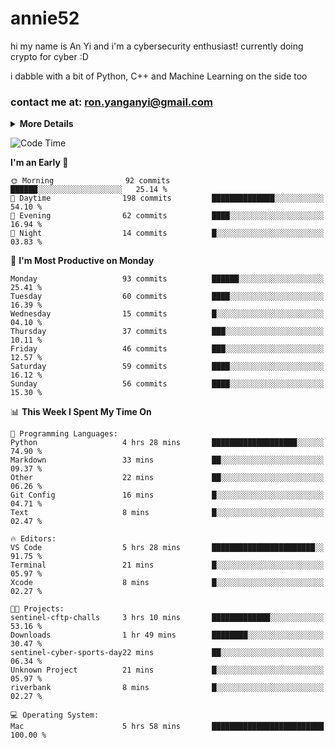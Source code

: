 # annie52 

hi my name is An Yi and i'm a cybersecurity enthusiast!
currently doing crypto for cyber :D

i dabble with a bit of Python, C++ and Machine Learning on the side too

<!--
![trophy](https://github-profile-trophy.vercel.app/?username=yanganyi&theme=discord&no-frame=true&no-bg=false&margin-w=4&row=1)
-->

### contact me at: ron.yanganyi@gmail.com

<details>
<summary>
  <strong>More Details</strong>
</summary>
<br/>

**main langs**

![Python](https://img.shields.io/badge/-Python-black?style=for-the-badge&logo=python)
![C++](https://img.shields.io/badge/-C%2B%2B-black?style=for-the-badge&logo=c%2B%2B)
![Swift](https://img.shields.io/badge/-Swift-black?style=for-the-badge&logo=swift)

**dev envs**

![VSCode](https://img.shields.io/badge/-VS_Code-black?style=for-the-badge&logo=visualstudiocode)
![Figma](https://img.shields.io/badge/-Figma-black?style=for-the-badge&logo=figma)
![XCode](https://img.shields.io/badge/-XCode-black?style=for-the-badge&logo=xcode)
![Github](https://img.shields.io/badge/-Github-black?style=for-the-badge&logo=github)

**browsers**

![Arc Browser](https://img.shields.io/badge/-Arc-black?style=for-the-badge&logo=arc)
![Opera GX](https://img.shields.io/badge/-Opera_GX-black?style=for-the-badge&logo=operagx)
![Firefox](https://img.shields.io/badge/-Firefox-black?style=for-the-badge&logo=firefox)

**devices**

![macOS](https://img.shields.io/badge/-macOS-black?style=for-the-badge&logo=macos)
![Kali Linux](https://img.shields.io/badge/-Kali-black?style=for-the-badge&logo=kalilinux)
![Windows](https://img.shields.io/badge/-Windows-black?style=for-the-badge&logo=windows11)
![Android](https://img.shields.io/badge/-Android-black?style=for-the-badge&logo=android)

</details>

<!--START_SECTION:waka-->
![Code Time](http://img.shields.io/badge/Code%20Time-27%20hrs%2038%20mins-blue)

**I'm an Early 🐤** 

```text
🌞 Morning                92 commits          ██████░░░░░░░░░░░░░░░░░░░   25.14 % 
🌆 Daytime                198 commits         ██████████████░░░░░░░░░░░   54.10 % 
🌃 Evening                62 commits          ████░░░░░░░░░░░░░░░░░░░░░   16.94 % 
🌙 Night                  14 commits          █░░░░░░░░░░░░░░░░░░░░░░░░   03.83 % 
```
📅 **I'm Most Productive on Monday** 

```text
Monday                   93 commits          ██████░░░░░░░░░░░░░░░░░░░   25.41 % 
Tuesday                  60 commits          ████░░░░░░░░░░░░░░░░░░░░░   16.39 % 
Wednesday                15 commits          █░░░░░░░░░░░░░░░░░░░░░░░░   04.10 % 
Thursday                 37 commits          ███░░░░░░░░░░░░░░░░░░░░░░   10.11 % 
Friday                   46 commits          ███░░░░░░░░░░░░░░░░░░░░░░   12.57 % 
Saturday                 59 commits          ████░░░░░░░░░░░░░░░░░░░░░   16.12 % 
Sunday                   56 commits          ████░░░░░░░░░░░░░░░░░░░░░   15.30 % 
```


📊 **This Week I Spent My Time On** 

```text
💬 Programming Languages: 
Python                   4 hrs 28 mins       ███████████████████░░░░░░   74.90 % 
Markdown                 33 mins             ██░░░░░░░░░░░░░░░░░░░░░░░   09.37 % 
Other                    22 mins             ██░░░░░░░░░░░░░░░░░░░░░░░   06.26 % 
Git Config               16 mins             █░░░░░░░░░░░░░░░░░░░░░░░░   04.71 % 
Text                     8 mins              █░░░░░░░░░░░░░░░░░░░░░░░░   02.47 % 

🔥 Editors: 
VS Code                  5 hrs 28 mins       ███████████████████████░░   91.75 % 
Terminal                 21 mins             █░░░░░░░░░░░░░░░░░░░░░░░░   05.97 % 
Xcode                    8 mins              █░░░░░░░░░░░░░░░░░░░░░░░░   02.27 % 

🐱‍💻 Projects: 
sentinel-cftp-challs     3 hrs 10 mins       █████████████░░░░░░░░░░░░   53.16 % 
Downloads                1 hr 49 mins        ████████░░░░░░░░░░░░░░░░░   30.47 % 
sentinel-cyber-sports-day22 mins             ██░░░░░░░░░░░░░░░░░░░░░░░   06.34 % 
Unknown Project          21 mins             █░░░░░░░░░░░░░░░░░░░░░░░░   05.97 % 
riverbank                8 mins              █░░░░░░░░░░░░░░░░░░░░░░░░   02.27 % 

💻 Operating System: 
Mac                      5 hrs 58 mins       █████████████████████████   100.00 % 
```


<!--END_SECTION:waka-->

<!--
## a little background

- I am currently studying at [Hwa Chong Junior College](https://www.hci.edu.sg/), subject combi P CP M E
- Currently doing CTFs and [Leetcode](https://leetcode.com/) daily challenges
- Fluent in English and Chinese, learning Russian and Indonesian

<a href="">
  <img align="centre" src="https://github-readme-stats.vercel.app/api?username=yanganyi&count_private=true&include_all_commits=true&show_icons=true&title_color=007bff&text_color=e7e7e7&icon_color=007bff&bg_color=171c28" />
<a />
-->



<!--
![Top Langs](https://github-readme-stats.vercel.app/api/top-langs/?username=yanganyi&layout=compact&title_color=007bff&text_color=e7e7e7&icon_color=007bff&bg_color=171c28)
-->

<!--
**yanganyi/yanganyi** is a ✨ _special_ ✨ repository because its `README.md` (this file) appears on your GitHub profile.

Here are some ideas to get you started:

- 🔭 I’m currently working on ...
- 🌱 I’m currently learning ...
- 👯 I’m looking to collaborate on ...
- 🤔 I’m looking for help with ...
- 💬 Ask me about ...
- 📫 How to reach me: ...
- 😄 Pronouns: ...
- ⚡ Fun fact: ...
-->
